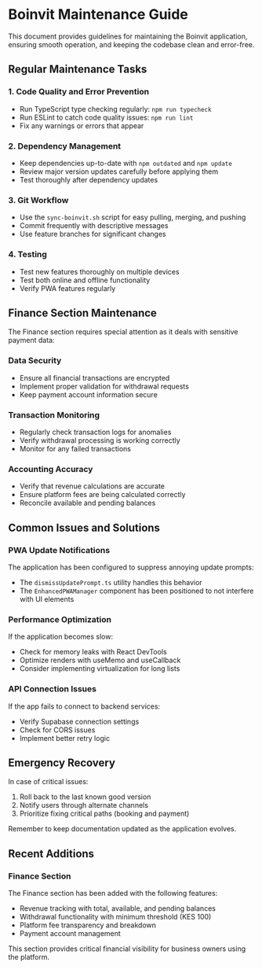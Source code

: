 # Boinvit Maintenance Guide

This document provides guidelines for maintaining the Boinvit application, ensuring smooth operation, and keeping the codebase clean and error-free.

## Regular Maintenance Tasks

### 1. Code Quality and Error Prevention

- Run TypeScript type checking regularly: `npm run typecheck`
- Run ESLint to catch code quality issues: `npm run lint`
- Fix any warnings or errors that appear

### 2. Dependency Management

- Keep dependencies up-to-date with `npm outdated` and `npm update`
- Review major version updates carefully before applying them
- Test thoroughly after dependency updates

### 3. Git Workflow

- Use the `sync-boinvit.sh` script for easy pulling, merging, and pushing
- Commit frequently with descriptive messages
- Use feature branches for significant changes

### 4. Testing

- Test new features thoroughly on multiple devices
- Test both online and offline functionality
- Verify PWA features regularly

## Finance Section Maintenance

The Finance section requires special attention as it deals with sensitive payment data:

### Data Security

- Ensure all financial transactions are encrypted
- Implement proper validation for withdrawal requests
- Keep payment account information secure

### Transaction Monitoring

- Regularly check transaction logs for anomalies
- Verify withdrawal processing is working correctly
- Monitor for any failed transactions

### Accounting Accuracy

- Verify that revenue calculations are accurate
- Ensure platform fees are being calculated correctly
- Reconcile available and pending balances

## Common Issues and Solutions

### PWA Update Notifications

The application has been configured to suppress annoying update prompts:

- The `dismissUpdatePrompt.ts` utility handles this behavior
- The `EnhancedPWAManager` component has been positioned to not interfere with UI elements

### Performance Optimization

If the application becomes slow:

- Check for memory leaks with React DevTools
- Optimize renders with useMemo and useCallback
- Consider implementing virtualization for long lists

### API Connection Issues

If the app fails to connect to backend services:

- Verify Supabase connection settings
- Check for CORS issues
- Implement better retry logic

## Emergency Recovery

In case of critical issues:

1. Roll back to the last known good version
2. Notify users through alternate channels
3. Prioritize fixing critical paths (booking and payment)

Remember to keep documentation updated as the application evolves.

## Recent Additions

### Finance Section

The Finance section has been added with the following features:

- Revenue tracking with total, available, and pending balances
- Withdrawal functionality with minimum threshold (KES 100)
- Platform fee transparency and breakdown
- Payment account management

This section provides critical financial visibility for business owners using the platform.
